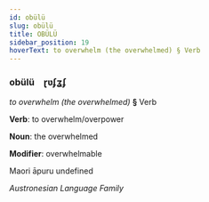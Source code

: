 ```yaml
---
id: obülü
slug: obülü
title: OBÜLÜ
sidebar_position: 19
hoverText: to overwhelm (the overwhelmed) § Verb
---
```


### obülü&emsp;<span kind="abugida">ɽʋʄʓʄ</span>

*to overwhelm (the overwhelmed)* **§** Verb

**Verb**: to overwhelm/overpower

**Noun**: the overwhelmed

**Modifier**: overwhelmable

Maori āpuru undefined

*Austronesian Language Family*